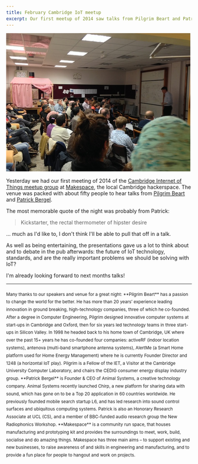 ```yaml
---
title: February Cambridge IoT meetup
excerpt: Our first meetup of 2014 saw talks from Pilgrim Beart and Patrick Bergel
---
```


![#iotcam](/assets/images/feb-iotcam.jpg)

Yesterday we had our first meeting of 2014 of the [Cambridge Internet of Things
meetup group][camiot] at [Makespace][], the local Cambridge hackerspace. The
venue was packed with about fifty people to hear talks from [Pilgrim Beart](https://twitter.com/pilgrimbeart) and
[Patrick Bergel](https://twitter.com/goodmachine).

The most memorable quote of the night was probably from Patrick:

> Kickstarter, the rectal thermometer of hipster desire

... much as I'd like to, I don't think I'll be able to pull that off in a talk.

As well as being entertaining, the presentations gave us a lot to think
about and to debate in the pub afterwards: the future of IoT technology, standards,
and are the really important problems we should be solving with IoT?

I'm already looking forward to next months talks!

---

<sub>
Many thanks to our speakers and venue for a great night:
</sub>

<sub>
**Pilgrim Beart** has a passion to change the world for the better. He has
more than 20 years’ experience leading innovation in ground breaking,
high-technology companies, three of which he co-founded. After a
degree in Computer Engineering, Pilgrim designed innovative computer
systems at start-ups in Cambridge and Oxford, then for six years led
technology teams in three start-ups in Silicon Valley. In 1998 he
headed back to his home town of Cambridge, UK where over the past 15+
years he has co-founded four companies: activeRF (indoor location
systems), antenova (multi-band smartphone antenna systems), AlertMe (a
Smart Home platform used for Home Energy Management) where he is
currently Founder Director and 1248 (a horizontal IoT play). Pilgrim
is a Fellow of the IET, a Visitor at the Cambridge University Computer
Laboratory, and chairs the CEDIG consumer energy display industry
group. 
</sub>

<sub>
**Patrick Bergel** is Founder & CEO of Animal Systems, a creative
technology company. Animal Systems recently launched Chirp, a new
platform for sharing data with sound, which has gone on to be a Top 20
application in 60 countries worldwide. He previously founded mobile
search startup L6, and has led research into sound control surfaces
and ubiquitous computing systems. Patrick is also an Honorary Research
Associate at UCL (CS), and a member of BBC-funded audio research group
the New Radiophonics Workshop. 
</sub>

<sub>
**Makespace** is a community run space, that houses manufacturing and
prototyping kit and provides the surroundings to meet, work, build,
socialise and do amazing things. Makespace has three main aims – to
support existing and new businesses, to raise awareness of and skills
in engineering and manufacturing, and to provide a fun place for
people to hangout and work on projects. 
</sub>

[Makespace]: http://www.makespace.org/
[camiot]: http://www.meetup.com/Cambridge-Internet-of-Things/

